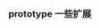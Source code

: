 <!--
 * @Author: xr
 * @Date: 2021-04-08 17:11:15
 * @LastEditors: xr
 * @LastEditTime: 2021-04-08 17:11:34
 * @version: v1.0.0
 * @Descripttion: 功能说明
 * @FilePath: \web.admin.vue3\src\extends\readme.md
-->
### prototype 一些扩展  
